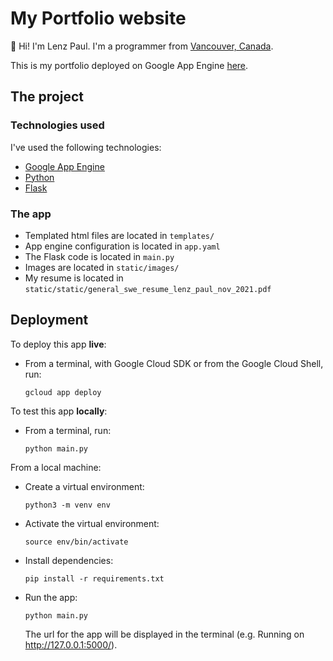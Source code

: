# My Portfolio website


👋  Hi! I'm Lenz Paul. I'm a programmer from [Vancouver, Canada](https://www.google.com/maps/place/Vancouver,+BC/@49.2576508,-123.2639868,11z/data=!3m1!4b1!4m5!3m4!1s0x548673f143a94fb3:0xbb9196ea9b81f38b!8m2!3d49.2827291!4d-123.1207375?hl=en).  

<!-- TODO: Insert the link in between the parenthesis -->
This is my portfolio deployed on Google App Engine [here]().
<br>
## The project
### Technologies used
I've used the following technologies:
- [Google App Engine](https://cloud.google.com/appengine/docs/overview)
- [Python](https://www.python.org/)
- [Flask](https://flask.palletsprojects.com/)

### The app
- Templated html files are located in `templates/`
- App engine configuration is located in `app.yaml` 
- The Flask code is located in `main.py`
- Images are located in `static/images/`
- My resume is located in `static/static/general_swe_resume_lenz_paul_nov_2021.pdf`

## Deployment
To deploy this app **live**:
- From a terminal, with Google Cloud SDK or from the Google Cloud Shell, run:
  ```
  gcloud app deploy
  ```

To test this app **locally**:
- From a terminal, run:
  ```
  python main.py
  ```

From a local machine:
- Create a virtual environment:
  ```
  python3 -m venv env
  ```  
- Activate the virtual environment:
    ```
    source env/bin/activate
    ```
- Install dependencies:
    ```
    pip install -r requirements.txt
    ```
- Run the app:
    ```
    python main.py
    ```
    The url for the app will be displayed in the terminal (e.g.  Running on http://127.0.0.1:5000/).